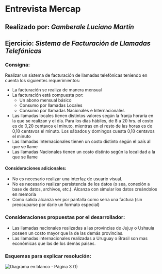 # Entrevista Mercap

## Realizado por: *Gamberale Luciano Martín*

## Ejercicio: *Sistema de Facturación de Llamadas Telefónicas*

### Consigna:

Realizar un sistema de facturación de llamadas telefónicas teniendo en cuenta los siguientes
requerimientos:
- La facturación se realiza de manera mensual
- La facturación está compuesta por:
  - Un abono mensual básico
  - Consumo por llamadas Locales
  - Consumo por llamadas Nacionales e Internacionales
- Las llamadas locales tienen distintos valores según la franja horaria en la que se realizan y el día. Para los días hábiles, de 8 a 20 hrs. el costo es de 0,20 centavos el minuto, mientras en el resto de las horas es de 0,10 centavos el minuto. Los sábados y domingos cuesta 0,10 centavos el minuto
- Las llamadas Internacionales tienen un costo distinto según el país al que se llame
- Las llamadas Nacionales tienen un costo distinto según la localidad a la que se
llame

#### Consideraciones adicionales:

- No es necesario realizar una interfaz de usuario visual.
- No es necesario realizar persistencia de los datos (o sea, conexión a base de datos, archivos, etc.). Alcanza con simular los datos creándolos en memoria
- Como salida alcanza ver por pantalla como sería una factura (sin preocuparse por darle un formato especial)

### Consideraciones propuestas por el desarrollador:
- Las llamadas nacionales realizadas a las provincias de Jujuy o Ushauia poseen un costo mayor que la de las demás provincias.
- Las llamadas internacionales realizadas a Uruguay o Brasil son mas económicas que las de los demás paises.

### Esquemas para explicar resolución:
![Diagrama en blanco - Página 3 (1)](https://github.com/lucianogamberale/Entrevista-Mercap/assets/86788163/ef4ca369-df29-45ca-b4d6-88bbe09316ed)



